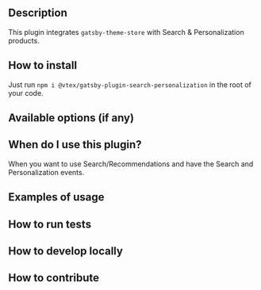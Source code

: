 ## Description

This plugin integrates `gatsby-theme-store` with Search & Personalization products.

## How to install

Just run `npm i @vtex/gatsby-plugin-search-personalization` in the root of your code.

## Available options (if any)

## When do I use this plugin?

When you want to use Search/Recommendations and have the Search and Personalization events.

## Examples of usage

## How to run tests

## How to develop locally

## How to contribute
